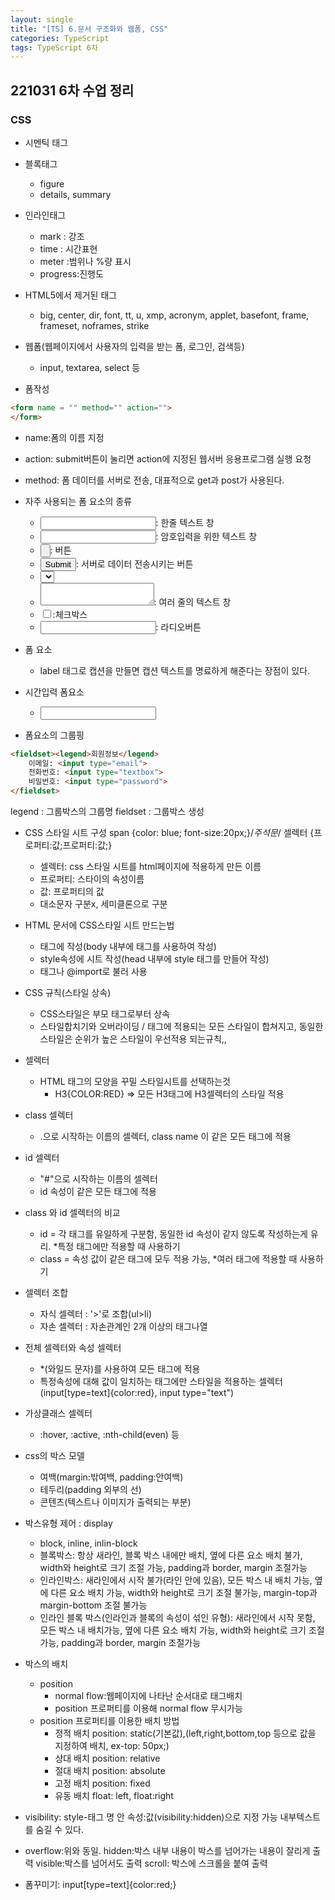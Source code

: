 ```yaml
---
layout: single
title: "[TS] 6.문서 구조화와 웹폼, CSS"
categories: TypeScript
tags: TypeScript 6차 
---
```

## 221031 6차 수업 정리
### CSS 
- 시멘틱 태그
- 블록태그
  - figure
  - details, summary
- 인라인태그
  - mark : 강조
  - time : 시간표현
  - meter :범위나 %량 표시
  - progress:진행도

- HTML5에서 제거된 태그
  - big, center, dir, font, tt, u, xmp, acronym, applet, basefont, frame, frameset, noframes, strike

- 웹폼(웹페이지에서 사용자의 입력을 받는 폼, 로그인, 검색등)
  - input, textarea, select 등

- 폼작성
```html
<form name = "" method="" action="">
</form> 
```
 - name:폼의 이름 지정
 - action: submit버튼이 눌리면 action에 지정된 웹서버 응용프로그램 실행 요청
 - method: 폼 데이터를 서버로 전송, 대표적으로 get과 post가 사용된다.

- 자주 사용되는 폼 요소의 종류
  - <input type="text">: 한줄 텍스트 창
  - <input type="password">: 암호입력을 위한 텍스트 창
  - <input type="button">: 버튼
  - <input type="submit">: 서버로 데이터 전송시키는 버튼
  - <select>: 드롭다운리스트를 가진 콤보박스
  - <textarea></textarea>: 여러 줄의 텍스트 창
  - <input type="checkbox">:체크박스
  - <input type="radiobutton">: 라디오버튼

- <label>폼 요소
  - label 태그로 캡션을 만들면 캡션 텍스트를 명료하게 해준다는 장점이 있다.

- 시간입력 폼요소
  - <input type = "month, week, date, time, datetime-local">

- 폼요소의 그룹핑
```html
<fieldset><legend>회원정보</legend>
    이메일: <input type="email">
    전화번호: <input type="textbox">
    비밀번호: <input type="password">
</fieldset>
```
legend : 그룹박스의 그룹명
fieldset : 그룹박스 생성

- CSS 스타일 시트 구성
span {color: blue; font-size:20px;}/*주석문*/
셀렉터 {프로퍼티:값;프로퍼티:값;}
  - 셀렉터: css 스타일 시트를 html페이지에 적용하게 만든 이름
  - 프로퍼티: 스타이의 속성이름
  - 값: 프로퍼티의 값
  - 대소문자 구분x, 세미클론으로 구분

- HTML 문서에 CSS스타일 시트 만드는법
  - <style></style> 태그에 작성(body 내부에 태그를 사용하여 작성)
  - style속성에 시트 작성(head 내부에 style 태그를 만들어 작성)
  - <link>태그나 @import로 불러 사용

- CSS 규칙(스타일 상속)
  - CSS스타일은 부모 태그로부터 상속
  - 스타일합치기와 오버라이딩 / 태그에 적용되는 모든 스타일이 합쳐지고, 동일한 스타일은 순위가 높은 스타일이 우선적용 되는규칙,,

- 셀렉터
  - HTML 태그의 모양을 꾸밀 스타일시트를 선택하는것
    - H3{COLOR:RED} => 모든 H3태그에 H3셀렉터의 스타일 적용

- class 셀렉터
  - .으로 시작하는 이름의 셀렉터, class name 이 같은 모든 태그에 적용

- id 셀렉터
  - "#"으로 시작하는 이름의 셀렉터
  - id 속성이 같은 모든 태그에 적용


- class 와 id 셀렉터의 비교
  - id = 각 태그를 유일하게 구분함, 동일한 id 속성이 같지 않도록 작성하는게 유리. *특정 태그에만 적용할 때 사용하기
  - class = 속성 값이 같은 태그에 모두 적용 가능, *여러 태그에 적용할 때 사용하기

- 셀렉터 조합
  - 자식 셀렉터 : '>'로 조합(ul>li)
  - 자손 셀렉터 : 자손관계인 2개 이상의 태그나열

- 전체 셀렉터와 속성 셀렉터
  - *(와일드 문자)를 사용하여 모든 태그에 적용
  - 특정속성에 대해 값이 일치하는 태그에만 스타일을 적용하는 셀렉터(input[type=text]{color:red}, input type="text")

- 가상클래스 셀렉터
  - :hover, :active, :nth-child(even) 등

- css의 박스 모델
  - 여백(margin:밖여백, padding:안여백)
  - 테두리(padding 외부의 선)
  - 콘텐츠(텍스트나 이미지가 출력되는 부분)


- 박스유형 제어 : display
  - block, inline, inlin-block
  - 블록박스: 항상 새라인, 블록 박스 내에만 배치, 옆에 다른 요소 배치 불가, width와 height로 크기 조절 가능, padding과 border, margin 조절가능
  - 인라인박스: 새라인에서 시작 불가(라인 안에 있음), 모든 박스 내 배치 가능, 옆에 다른 요소 배치 가능, width와 height로 크기 조절 불가능, margin-top과 margin-bottom 조절 불가능
  - 인라인 블록 박스(인라인과 블록의 속성이 섞인 유형): 새라인에서 시작 못함, 모든 박스 내 배치가능, 옆에 다른 요소 배치 가능, width와 height로 크기 조절 가능, padding과 border, margin 조절가능

- 박스의 배치
  - position 
    - normal flow:웹페이지에 나타난 순서대로 태그배치
    - position 프로퍼티를 이용해 normal flow 무시가능
  - position 프로퍼티를 이용한 배치 방법
    - 정적 배치 position: static(기본값),(left,right,bottom,top 등으로 값을 지정하여 배치, ex-top: 50px;)
    - 상대 배치 position: relative
    - 절대 배치 position: absolute
    - 고정 배치 position: fixed
    - 유동 배치 float: left, float:right

- visibility: style-태그 명 안 속성:값(visibility:hidden)으로 지정 가능
 내부텍스트를 숨길 수 있다.
- overflow:위와 동일. 
  hidden:박스 내부 내용이 박스를 넘어가는 내용이 잘리게 출력
  visible:박스를 넘어서도 출력
  scroll: 박스에 스크롤을 붙여 출력

- 폼꾸미기: input[type=text]{color:red;}
